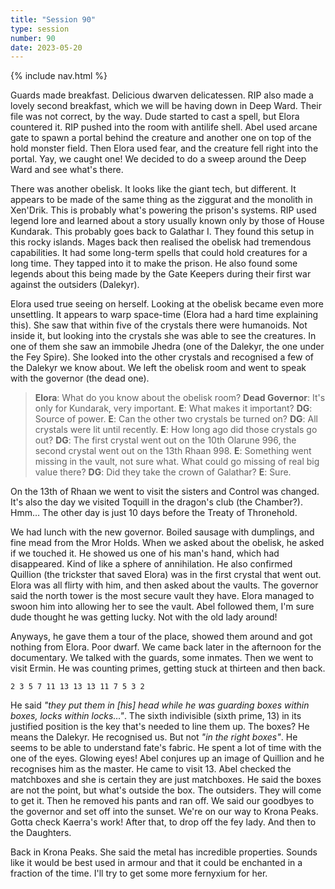 ```yaml
---
title: "Session 90"
type: session
number: 90
date: 2023-05-20
---
```


{% include nav.html %}

Guards made breakfast. Delicious dwarven delicatessen. RIP also made a lovely second breakfast, which we will be having down in Deep Ward.
Their file was not correct, by the way. Dude started to cast a spell, but Elora countered it. RIP pushed into the room with antilife shell. Abel used arcane gate to spawn a portal behind the creature and another one on top of the hold monster field. Then Elora used fear, and the creature fell right into the portal. Yay, we caught one!
We decided to do a sweep around the Deep Ward and see what's there.

There was another obelisk. It looks like the giant tech, but different. It appears to be made of the same thing as the ziggurat and the monolith in Xen'Drik. This is probably what's powering the prison's systems. RIP used legend lore and learned about a story usually known only by those of House Kundarak. This probably goes back to Galathar I. They found this setup in this rocky islands. Mages back then realised the obelisk had tremendous capabilities. It had some long-term spells that could hold creatures for a long time. They tapped into it to make the prison. He also found some legends about this being made by the Gate Keepers during their first war against the outsiders (Dalekyr).

Elora used true seeing on herself. Looking at the obelisk became even more unsettling. It appears to warp space-time (Elora had a hard time explaining this). She saw that within five of the crystals there were humanoids. Not inside it, but looking into the crystals she was able to see the creatures. In one of them she saw an immobile Jhedra (one of the Dalekyr, the one under the Fey Spire). She looked into the other crystals and recognised a few of the Dalekyr we know about.
We left the obelisk room and went to speak with the governor (the dead one).

> **Elora**: What do you know about the obelisk room?
> **Dead Governor**: It's only for Kundarak, very important.
> **E**: What makes it important?
> **DG**: Source of power.
> **E**: Can the other two crystals be turned on?
> **DG**: All crystals were lit until recently.
> **E**: How long ago did those crystals go out?
> **DG**: The first crystal went out on the 10th Olarune 996, the second crystal went out on the 13th Rhaan 998.
> **E**: Something went missing in the vault, not sure what. What could go missing of real big value there?
> **DG**: Did they take the crown of Galathar?
> **E**: Sure.

On the 13th of Rhaan we went to visit the sisters and Control was changed. It's also the day we visited Toquill in the dragon's club (the Chamber?). Hmm… The other day is just 10 days before the Treaty of Thronehold.

We had lunch with the new governor. Boiled sausage with dumplings, and fine mead from the Mror Holds. When we asked about the obelisk, he asked if we touched it. He showed us one of his man's hand, which had disappeared. Kind of like a sphere of annihilation.
He also confirmed Quillion (the trickster that saved Elora) was in the first crystal that went out.
Elora was all flirty with him, and then asked about the vaults. The governor said the north tower is the most secure vault they have. Elora managed to swoon him into allowing her to see the vault. Abel followed them, I'm sure dude thought he was getting lucky. Not with the old lady around!

Anyways, he gave them a tour of the place, showed them around and got nothing from Elora. Poor dwarf. We came back later in the afternoon for the documentary. We talked with the guards, some inmates.
Then we went to visit Ermin. He was counting primes, getting stuck at thirteen and then back.

```
2 3 5 7 11 13 13 13 11 7 5 3 2
```

He said *"they put them in [his] head while he was guarding boxes within boxes, locks within locks…"*. The sixth indivisible (sixth prime, 13) in its justified position is the key that's needed to line them up. The boxes? He means the Dalekyr. He recognised us. But not *"in the right boxes"*. He seems to be able to understand fate's fabric. He spent a lot of time with the one of the eyes. Glowing eyes! Abel conjures up an image of Quillion and he recognises him as the master. He came to visit 13. Abel checked the matchboxes and she is certain they are just matchboxes.
He said the boxes are not the point, but what's outside the box. The outsiders. They will come to get it. Then he removed his pants and ran off.
We said our goodbyes to the governor and set off into the sunset. We're on our way to Krona Peaks. Gotta check Kaerra's work! After that, to drop off the fey lady. And then to the Daughters.

Back in Krona Peaks. She said the metal has incredible properties. Sounds like it would be best used in armour and that it could be enchanted in a fraction of the time. I'll try to get some more fernyxium for her.
